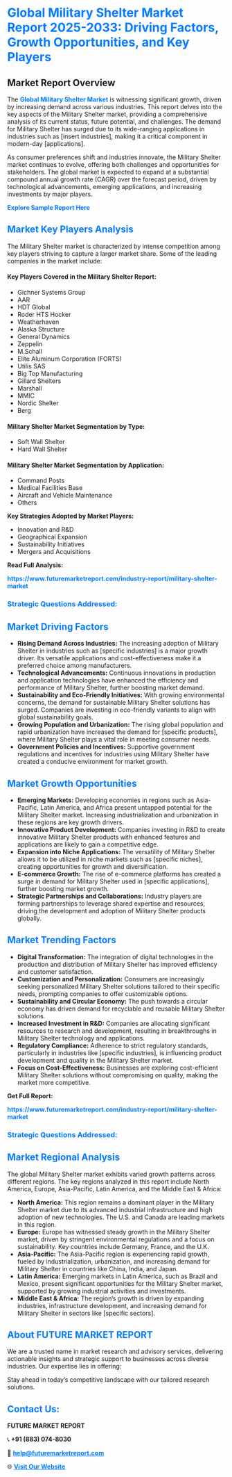 <h1 style="color: #007BFF;">Global Military Shelter Market Report 2025-2033: Driving Factors, Growth Opportunities, and Key Players</h1>

<section id="overview">
<h2>Market Report Overview</h2>
<p>The <a href="https://www.futuremarketreport.com/industry-report/military-shelter-market" style="color: #007BFF; text-decoration: none;"><strong>Global Military Shelter Market</strong></a> is witnessing significant growth, driven by increasing demand across various industries. This report delves into the key aspects of the Military Shelter market, providing a comprehensive analysis of its current status, future potential, and challenges. The demand for Military Shelter has surged due to its wide-ranging applications in industries such as [insert industries], making it a critical component in modern-day [applications].</p>
<p>As consumer preferences shift and industries innovate, the Military Shelter market continues to evolve, offering both challenges and opportunities for stakeholders. The global market is expected to expand at a substantial compound annual growth rate (CAGR) over the forecast period, driven by technological advancements, emerging applications, and increasing investments by major players.</p>
</section>

<section id="overview">
<p><a href="https://www.futuremarketreport.com/request-sample/reportId=27379" style="color: #007BFF; text-decoration: none;"><strong>Explore Sample Report Here</strong></a></p>
</section>

<section id="key-players">
<h2 style="color: #007BFF;">Market Key Players Analysis</h2>
<p>The Military Shelter market is characterized by intense competition among key players striving to capture a larger market share. Some of the leading companies in the market include:</p>
<h4>Key Players Covered in the Military Shelter Report:</h4>
<ul><li>Gichner Systems Group</li><li>AAR</li><li>HDT Global</li><li>Roder HTS Hocker</li><li>Weatherhaven</li><li>Alaska Structure</li><li>General Dynamics</li><li>Zeppelin</li><li>M.Schall</li><li>Elite Aluminum Corporation (FORTS)</li><li>Utilis SAS</li><li>Big Top Manufacturing</li><li>Gillard Shelters</li><li>Marshall</li><li>MMIC</li><li>Nordic Shelter</li><li>Berg</li></ul>
<h4>Military Shelter Market Segmentation by Type:</h4>
<ul><li>Soft Wall Shelter</li><li>Hard Wall Shelter</li></ul>

<h4>Military Shelter Market Segmentation by Application:</h4>
<ul><li>Command Posts</li><li>Medical Facilities Base</li><li>Aircraft and Vehicle Maintenance</li><li>Others</li></ul>
<p><strong>Key Strategies Adopted by Market Players:</strong></p>
<ul>
<li>Innovation and R&D</li>
<li>Geographical Expansion</li>
<li>Sustainability Initiatives</li>
<li>Mergers and Acquisitions</li>
</ul>
</section>

<section>
<p><strong>Read Full Analysis: </strong></p><a href="https://www.futuremarketreport.com/industry-report/military-shelter-market" style="color: #007BFF; text-decoration: none;"><strong>https://www.futuremarketreport.com/industry-report/military-shelter-market</strong></a>
<h3 style="color: #007BFF;">Strategic Questions Addressed:</h3>
</section>

<section id="driving-factors">
<h2 style="color: #007BFF;">Market Driving Factors</h2>
<ul>
<li><strong>Rising Demand Across Industries:</strong> The increasing adoption of Military Shelter in industries such as [specific industries] is a major growth driver. Its versatile applications and cost-effectiveness make it a preferred choice among manufacturers.</li>
<li><strong>Technological Advancements:</strong> Continuous innovations in production and application technologies have enhanced the efficiency and performance of Military Shelter, further boosting market demand.</li>
<li><strong>Sustainability and Eco-Friendly Initiatives:</strong> With growing environmental concerns, the demand for sustainable Military Shelter solutions has surged. Companies are investing in eco-friendly variants to align with global sustainability goals.</li>
<li><strong>Growing Population and Urbanization:</strong> The rising global population and rapid urbanization have increased the demand for [specific products], where Military Shelter plays a vital role in meeting consumer needs.</li>
<li><strong>Government Policies and Incentives:</strong> Supportive government regulations and incentives for industries using Military Shelter have created a conducive environment for market growth.</li>
</ul>
</section>

<section id="growth-opportunities">
<h2 style="color: #007BFF;">Market Growth Opportunities</h2>
<ul>
<li><strong>Emerging Markets:</strong> Developing economies in regions such as Asia-Pacific, Latin America, and Africa present untapped potential for the Military Shelter market. Increasing industrialization and urbanization in these regions are key growth drivers.</li>
<li><strong>Innovative Product Development:</strong> Companies investing in R&D to create innovative Military Shelter products with enhanced features and applications are likely to gain a competitive edge.</li>
<li><strong>Expansion into Niche Applications:</strong> The versatility of Military Shelter allows it to be utilized in niche markets such as [specific niches], creating opportunities for growth and diversification.</li>
<li><strong>E-commerce Growth:</strong> The rise of e-commerce platforms has created a surge in demand for Military Shelter used in [specific applications], further boosting market growth.</li>
<li><strong>Strategic Partnerships and Collaborations:</strong> Industry players are forming partnerships to leverage shared expertise and resources, driving the development and adoption of Military Shelter products globally.</li>
</ul>
</section>

<section id="trending-factors">
<h2 style="color: #007BFF;">Market Trending Factors</h2>
<ul>
<li><strong>Digital Transformation:</strong> The integration of digital technologies in the production and distribution of Military Shelter has improved efficiency and customer satisfaction.</li>
<li><strong>Customization and Personalization:</strong> Consumers are increasingly seeking personalized Military Shelter solutions tailored to their specific needs, prompting companies to offer customizable options.</li>
<li><strong>Sustainability and Circular Economy:</strong> The push towards a circular economy has driven demand for recyclable and reusable Military Shelter solutions.</li>
<li><strong>Increased Investment in R&D:</strong> Companies are allocating significant resources to research and development, resulting in breakthroughs in Military Shelter technology and applications.</li>
<li><strong>Regulatory Compliance:</strong> Adherence to strict regulatory standards, particularly in industries like [specific industries], is influencing product development and quality in the Military Shelter market.</li>
<li><strong>Focus on Cost-Effectiveness:</strong> Businesses are exploring cost-efficient Military Shelter solutions without compromising on quality, making the market more competitive.</li>
</ul>
</section>

<section>
<p><strong>Get Full Report: </strong></p><a href="https://www.futuremarketreport.com/industry-report/military-shelter-market" style="color: #007BFF; text-decoration: none;"><strong>https://www.futuremarketreport.com/industry-report/military-shelter-market</strong></a>
<h3 style="color: #007BFF;">Strategic Questions Addressed:</h3>
</section>


<section id="regional-analysis">
<h2 style="color: #007BFF;">Market Regional Analysis</h2>
<p>The global Military Shelter market exhibits varied growth patterns across different regions. The key regions analyzed in this report include North America, Europe, Asia-Pacific, Latin America, and the Middle East & Africa:</p>
<ul>
<li><strong>North America:</strong> This region remains a dominant player in the Military Shelter market due to its advanced industrial infrastructure and high adoption of new technologies. The U.S. and Canada are leading markets in this region.</li>
<li><strong>Europe:</strong> Europe has witnessed steady growth in the Military Shelter market, driven by stringent environmental regulations and a focus on sustainability. Key countries include Germany, France, and the U.K.</li>
<li><strong>Asia-Pacific:</strong> The Asia-Pacific region is experiencing rapid growth, fueled by industrialization, urbanization, and increasing demand for Military Shelter in countries like China, India, and Japan.</li>
<li><strong>Latin America:</strong> Emerging markets in Latin America, such as Brazil and Mexico, present significant opportunities for the Military Shelter market, supported by growing industrial activities and investments.</li>
<li><strong>Middle East & Africa:</strong> The region’s growth is driven by expanding industries, infrastructure development, and increasing demand for Military Shelter in sectors like [specific sectors].</li>
</ul>
</section>

<footer>
<h2 style="color: #007BFF;">About FUTURE MARKET REPORT</h2>
<p>We are a trusted name in market research and advisory services, delivering actionable insights and strategic support to businesses across diverse industries. Our expertise lies in offering:</p>

<p>Stay ahead in today’s competitive landscape with our tailored research solutions.</p>

<h2 style="color: #007BFF;">Contact Us:</h2>
<p><strong>FUTURE MARKET REPORT</strong></p>
<p>📞 <strong>+91 (883) 074-8030</strong></p>
<p>📧 <strong><a href="mailto:help@futuremarketreport.com" style="color: #007BFF;">help@futuremarketreport.com</a></strong></p>
<p>🌐 <strong><a href="https://www.futuremarketreport.com/" style="color: #007BFF;">Visit Our Website</a></strong></p>
</footer>